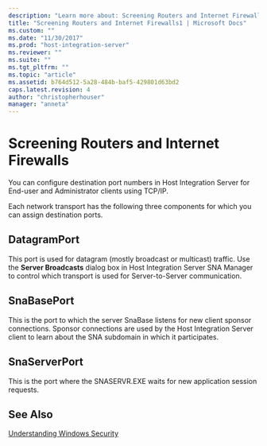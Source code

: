 ```yaml
---
description: "Learn more about: Screening Routers and Internet Firewalls"
title: "Screening Routers and Internet Firewalls1 | Microsoft Docs"
ms.custom: ""
ms.date: "11/30/2017"
ms.prod: "host-integration-server"
ms.reviewer: ""
ms.suite: ""
ms.tgt_pltfrm: ""
ms.topic: "article"
ms.assetid: b764d512-5a28-484b-baf5-429801d63bd2
caps.latest.revision: 4
author: "christopherhouser"
manager: "anneta"
---
```

# Screening Routers and Internet Firewalls
You can configure destination port numbers in Host Integration Server for End-user and Administrator clients using TCP/IP.  
  
 Each network transport has the following three components for which you can assign destination ports.  
  
## DatagramPort  
 This port is used for datagram (mostly broadcast or multicast) traffic. Use the **Server Broadcasts** dialog box in Host Integration Server SNA Manager to control which transport is used for Server-to-Server communication.  
  
## SnaBasePort  
 This is the port to which the server SnaBase listens for new client sponsor connections. Sponsor connections are used by the Host Integration Server client to learn about the SNA subdomain in which it participates.  
  
## SnaServerPort  
 This is the port where the SNASERVR.EXE waits for new application session requests.  
  
## See Also  
 [Understanding Windows Security](../core/understanding-windows-security1.md)
